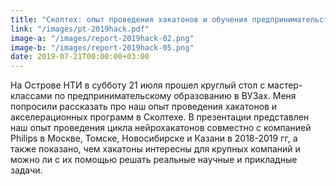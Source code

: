 ```yaml
---
title: "Сколтех: опыт проведения хакатонов и обучения предпринимательству"
link: "/images/pt-2019hack.pdf"
image-a: "/images/report-2019hack-02.png"
image-b: "/images/report-2019hack-05.png"
date: 2019-07-21T00:00:00+03:00
---
```


На Острове НТИ в субботу 21 июля прошел круглый стол с мастер-классами по предпринимательскому образованию в ВУЗах. Меня попросили рассказать про наш опыт проведения хакатонов и акселерационных программ в Сколтехе. В презентации представлен наш опыт проведения цикла нейрохакатонов совместно с компанией Philips в Москве, Томске, Новосибирске и Казани в 2018-2019 гг, а также показано, чем хакатоны интересны для крупных компаний и можно ли с их помощью решать реальные научные и прикладные задачи.
